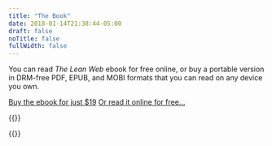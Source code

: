 ```yaml
---
title: "The Book"
date: 2018-01-14T21:38:44-05:00
draft: false
noTitle: false
fullWidth: false
---
```


You can read *The Lean Web* ebook for free online, or buy a portable version in DRM-free PDF, EPUB, and MOBI formats that you can read on any device you own.

<a class="btn edd-buy-now-button" href="https://gomakethings.com/checkout?edd_action=add_to_cart&download_id=37958&edd_options[price_id]=1">Buy the ebook for just $19</a> [Or read it online for free...](/ebook/intro)

{{<join>}}

{{<cta for="funnel">}}